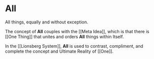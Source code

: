 # All

All things, equally and without exception. 

The concept of **All** couples with the [[Meta Idea]], which is that there is [[One Thing]] that unites and orders **All** things within Itself. 

In the [[Lionsberg System]], **All** is used to contrast, compliment, and complete the concept and Ultimate Reality of [[One]].  